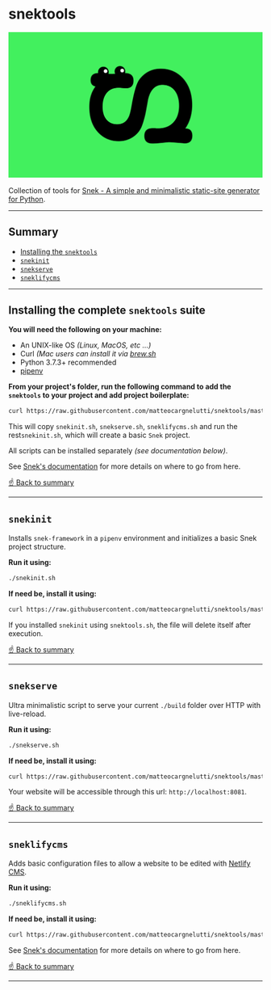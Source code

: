 # snektools
![snek's logo](https://raw.githubusercontent.com/matteocargnelutti/snek/master/misc/snek-banner-tmp-1750x.png "snektools")

Collection of tools for [Snek - A simple and minimalistic static-site generator for Python](https://github.com/matteocargnelutti/snek).

---

## Summary
- [Installing the `snektools`](#installing-the-snektools)
- [`snekinit`](#snekinit)
- [`snekserve`](#snekserve)
- [`sneklifycms`](#sneklifycms)

---

## Installing the complete `snektools` suite

**You will need the following on your machine:**
- An UNIX-like OS _(Linux, MacOS, etc ...)_
- Curl _(Mac users can install it via [brew.sh](https://brew.sh/)_
- Python 3.7.3+ recommended
- [pipenv](https://pipenv.kennethreitz.org/en/latest/)

**From your project's folder, run the following command to add the `snektools` to your project and add project boilerplate:**
```bash
curl https://raw.githubusercontent.com/matteocargnelutti/snektools/master/snektools.sh > snektools.sh && chmod a+x snektools.sh && ./snektools.sh
```

This will copy `snekinit.sh`, `snekserve.sh`, `sneklifycms.sh` and run the rest`snekinit.sh`, which will create a basic `Snek` project.

All scripts can be installed separately _(see documentation below)_.

See [Snek's documentation](https://github.com/matteocargnelutti/snek) for more details on where to go from here.

[☝️ Back to summary](#summary)

---

## `snekinit`
Installs `snek-framework` in a `pipenv` environment and initializes a basic Snek project structure.

**Run it using:**
```bash
./snekinit.sh
```

**If need be, install it using:**
```bash
curl https://raw.githubusercontent.com/matteocargnelutti/snektools/master/snekinit.sh > snekinit.sh && chmod a+x snekinit.sh;
```

If you installed `snekinit` using `snektools.sh`, the file will delete itself after execution.

[☝️ Back to summary](#summary)

---

## `snekserve`
Ultra minimalistic script to serve your current `./build` folder over HTTP with live-reload.

**Run it using:**
```bash
./snekserve.sh
```

**If need be, install it using:**
```bash
curl https://raw.githubusercontent.com/matteocargnelutti/snektools/master/snekserve.sh > snekserve.sh && pipenv install livereload && chmod a+x snekserve.sh;
```

Your website will be accessible through this url: `http://localhost:8081`.

[☝️ Back to summary](#summary)

---

## `sneklifycms`
Adds basic configuration files to allow a website to be edited with [Netlify CMS](https://www.netlifycms.org/).

**Run it using:**
```bash
./sneklifycms.sh
```

**If need be, install it using:**
```bash
curl https://raw.githubusercontent.com/matteocargnelutti/snektools/master/sneklifycms.sh > sneklifycms.sh && chmod a+x sneklifycms.sh;
```

See [Snek's documentation](https://github.com/matteocargnelutti/snek) for more details on where to go from here.

[☝️ Back to summary](#summary)

---
